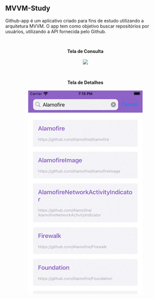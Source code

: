 ## MVVM-Study

<p>Github-app  é um aplicativo criado para fins de estudo utilizando a arquitetura MVVM. O app tem como objetivo buscar repositórios  por usuários,
utilizando a API fornecida pelo Github.</p>
<br />

<p align="center"> 
    <p align="center">
        <p align="center">
           <b>Tela de Consulta</b>
           <br /><br />
           <img src="Github-app/Assets.xcassets/gifs/Github-app_Consulta.dataset/Github-app_Consulta.gif"> 
        </p>
        <br />
        <p align="center">
           <b>Tela de Detalhes</b>
           <br /><br />
           <img src="Github-app/Assets.xcassets/gifs/Github-app_Detalhes.dataset/Github-app_Detalhes.gif">
        </p> 
    </p>
</p>
